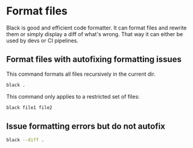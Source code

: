 # Format files

Black is good and efficient code formatter. It can format files and rewrite them or simply display
a diff of what's wrong. That way it can either be used by devs or CI pipelines.

## Format files with autofixing formatting issues
This command formats all files recursively in the current dir.
``` sh
black .
```

This command only applies to a restricted set of files:
``` sh
black file1 file2
```

## Issue formatting errors but do not autofix
``` sh
black --diff .
```

